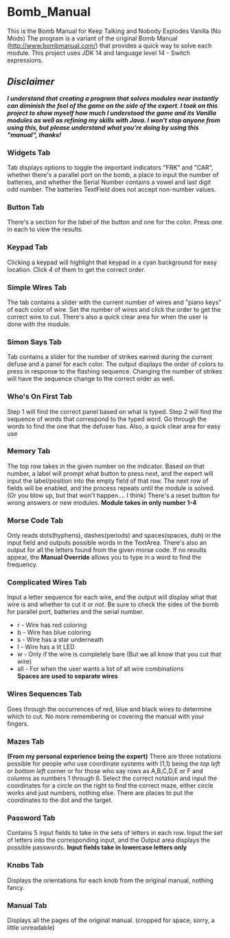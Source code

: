 # Bomb_Manual
 This is the Bomb Manual for Keep Talking and Nobody Explodes Vanilla (No Mods)
 The program is a variant of the original Bomb Manual (http://www.bombmanual.com/) that provides a quick way to solve each module. This project uses JDK 14 and language level 14 - Switch expressions.
 
 ## ***Disclaimer***
 ***I understand that creating a program that solves modules near instantly can diminish the feel of the game on the side of the expert. I took on this project to show myself how much I understood the game and its Vanilla modules as well as refining my skills with Java. I won't stop anyone from using this, but please understand what you're doing by using this "manual", thanks!***

### Widgets Tab
Tab displays options to toggle the important indicators "FRK" and "CAR", whether there's a parallel port on the bomb, a place to input the number of batteries, and whether the Serial Number contains a vowel and last digit odd number. The batteries TextField does not accept non-number values.

### Button Tab
There's a section for the label of the button and one for the color. Press one in each to view the results.

### Keypad Tab
Clicking a keypad will highlight that keypad in a cyan background for easy location. Click 4 of them to get the correct order.

### Simple Wires Tab
The tab contains a slider with the current number of wires and "piano keys" of each color of wire. Set the number of wires and click the order to get the correct wire to cut. There's also a quick clear area for when the user is done with the module.

### Simon Says Tab
Tab contains a slider for the number of strikes earned during the current defuse and a panel for each color. The output displays the order of colors to press in response to the flashing sequence. Changing the number of strikes will have the sequence change to the correct order as well.

### Who's On First Tab
Step 1 will find the correct panel based on what is typed. Step 2 will find the sequence of words that correspond to the typed word. Go through the words to find the one that the defuser has. Also, a quick clear area for easy use

### Memory Tab
The top row takes in the given number on the indicator. Based on that number, a label will prompt what button to press next, and the expert will input the label/position into the empty field of that row. The next row of fields will be enabled, and the process repeats until the module is solved. (Or you blow up, but that won't happen.... I think) There's a reset button for wrong answers or new modules. **Module takes in only number 1-4**

### Morse Code Tab
Only reads dots(hyphens), dashes(periods) and spaces(spaces, duh) in the input field and outputs possible words in the TextArea. There's also an output for all the letters found from the given morse code. If no results appear, the **Manual Override** allows you to type in a word to find the frequency.

### Complicated Wires Tab
Input a letter sequence for each wire, and the output will display what that wire is and whether to cut it or not. Be sure to check the sides of the bomb for parallel port, batteries and the serial number.
- r - Wire has red coloring
- b - Wire has blue coloring
- s - Wire has a star underneath
- l - Wire has a lit LED
- w - Only if the wire is completely bare (But we all know that you cut that wire)
- all - For when the user wants a list of all wire combinations\
**Spaces are used to separate wires**

### Wires Sequences Tab
Goes through the occurrences of red, blue and black wires to determine which to cut. No more remembering or covering the manual with your fingers.

### Mazes Tab
**(From my personal experience being the expert)** There are three notations possible for people who use coordinate systems with (1,1) being the *top left* or *bottom left* corner or for those who say rows as A,B,C,D,E or F and columns as numbers 1 through 6. Select the correct notation and input the coordinates for a circle on the right to find the correct maze, either circle works and just numbers, nothing else. There are places to put the coordinates to the dot and the target.

### Password Tab
Contains 5 input fields to take in the sets of letters in each row. Input the set of letters into the corresponding input, and the Output area displays the possible passwords. **Input fields take in lowercase letters only**

### Knobs Tab
Displays the orientations for each knob from the original manual, nothing fancy.

### Manual Tab
Displays all the pages of the original manual. (cropped for space, sorry, a little unreadable)
